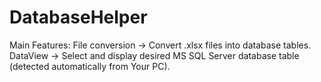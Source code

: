 # DatabaseHelper

Main Features:
File conversion -> Convert .xlsx files into database tables.
DataView -> Select and display desired MS SQL Server database table (detected automatically from Your PC).
